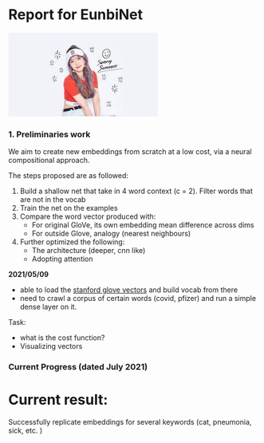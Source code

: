 # Report for EunbiNet

![7](./../assets/index.jpg)

### 1. Preliminaries work 

We aim to create new embeddings from scratch at a low cost, via a neural compositional approach. 

The steps proposed are as followed:
1. Build a shallow net that take in 4 word context (c = 2). Filter words that are not in the vocab
2. Train the net on the examples
3. Compare the word vector produced with:
   *    For original GloVe, its own embedding mean difference across dims 
   *    For outside Glove, analogy (nearest neighbours)
4. Further optimized the following:
   *    The architecture (deeper, cnn like)
   *    Adopting attention 

**2021/05/09**
* able to load the [stanford glove vectors](https://nlp.stanford.edu/projects/glove/) and build vocab from there 
* need to crawl a corpus of certain words (covid, pfizer) and run a simple dense layer on it. 

Task:
* what is the cost function? 
* Visualizing vectors 


### Current Progress (dated July 2021)

# Current result:
Successfully replicate embeddings for several keywords (cat, pneumonia, sick, etc. )
